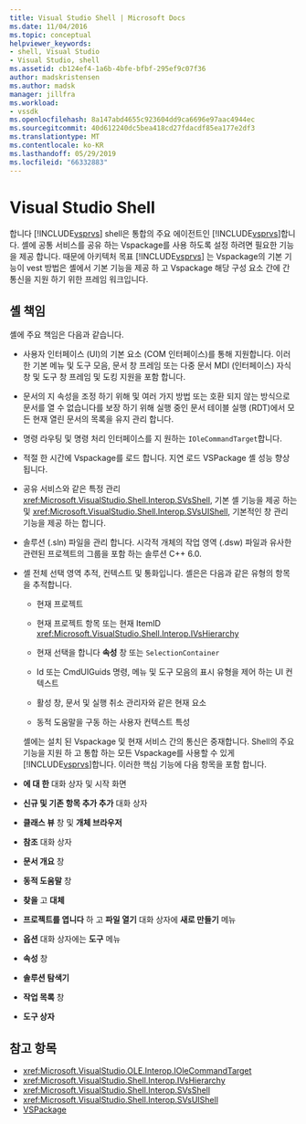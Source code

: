 ```yaml
---
title: Visual Studio Shell | Microsoft Docs
ms.date: 11/04/2016
ms.topic: conceptual
helpviewer_keywords:
- shell, Visual Studio
- Visual Studio, shell
ms.assetid: cb124ef4-1a6b-4bfe-bfbf-295ef9c07f36
author: madskristensen
ms.author: madsk
manager: jillfra
ms.workload:
- vssdk
ms.openlocfilehash: 8a147abd4655c923604dd9ca6696e97aac4944ec
ms.sourcegitcommit: 40d612240dc5bea418cd27fdacdf85ea177e2df3
ms.translationtype: MT
ms.contentlocale: ko-KR
ms.lasthandoff: 05/29/2019
ms.locfileid: "66332883"
---
```

# <a name="visual-studio-shell"></a>Visual Studio Shell
합니다 [!INCLUDE[vsprvs](../../code-quality/includes/vsprvs_md.md)] shell은 통합의 주요 에이전트인 [!INCLUDE[vsprvs](../../code-quality/includes/vsprvs_md.md)]합니다. 셸에 공통 서비스를 공유 하는 Vspackage를 사용 하도록 설정 하려면 필요한 기능을 제공 합니다. 때문에 아키텍처 목표 [!INCLUDE[vsprvs](../../code-quality/includes/vsprvs_md.md)] 는 Vspackage의 기본 기능이 vest 방법은 셸에서 기본 기능을 제공 하 고 Vspackage 해당 구성 요소 간에 간 통신을 지원 하기 위한 프레임 워크입니다.

## <a name="shell-responsibilities"></a>셸 책임
 셸에 주요 책임은 다음과 같습니다.

- 사용자 인터페이스 (UI)의 기본 요소 (COM 인터페이스)를 통해 지원합니다. 이러한 기본 메뉴 및 도구 모음, 문서 창 프레임 또는 다중 문서 MDI (인터페이스) 자식 창 및 도구 창 프레임 및 도킹 지원을 포함 합니다.

- 문서의 지 속성을 조정 하기 위해 및 여러 가지 방법 또는 호환 되지 않는 방식으로 문서를 열 수 없습니다를 보장 하기 위해 실행 중인 문서 테이블 실행 (RDT)에서 모든 현재 열린 문서의 목록을 유지 관리 합니다.

- 명령 라우팅 및 명령 처리 인터페이스를 지 원하는 `IOleCommandTarget`합니다.

- 적절 한 시간에 Vspackage를 로드 합니다. 지연 로드 VSPackage 셸 성능 향상 됩니다.

- 공유 서비스와 같은 특정 관리 <xref:Microsoft.VisualStudio.Shell.Interop.SVsShell>, 기본 셸 기능을 제공 하는 및 <xref:Microsoft.VisualStudio.Shell.Interop.SVsUIShell>, 기본적인 창 관리 기능을 제공 하는 합니다.

- 솔루션 (.sln) 파일을 관리 합니다. 시각적 개체의 작업 영역 (.dsw) 파일과 유사한 관련된 프로젝트의 그룹을 포함 하는 솔루션 C++ 6.0.

- 셸 전체 선택 영역 추적, 컨텍스트 및 통화입니다. 셸은은 다음과 같은 유형의 항목을 추적합니다.

  - 현재 프로젝트

  - 현재 프로젝트 항목 또는 현재 ItemID <xref:Microsoft.VisualStudio.Shell.Interop.IVsHierarchy>

  - 현재 선택을 합니다 **속성** 창 또는 `SelectionContainer`

  - Id 또는 CmdUIGuids 명령, 메뉴 및 도구 모음의 표시 유형을 제어 하는 UI 컨텍스트

  - 활성 창, 문서 및 실행 취소 관리자와 같은 현재 요소

  - 동적 도움말을 구동 하는 사용자 컨텍스트 특성

  셸에는 설치 된 Vspackage 및 현재 서비스 간의 통신은 중재합니다. Shell의 주요 기능을 지원 하 고 통합 하는 모든 Vspackage를 사용할 수 있게 [!INCLUDE[vsprvs](../../code-quality/includes/vsprvs_md.md)]합니다. 이러한 핵심 기능에 다음 항목을 포함 합니다.

- **에 대 한** 대화 상자 및 시작 화면

- **신규 및 기존 항목 추가 추가** 대화 상자

- **클래스 뷰** 창 및 **개체 브라우저**

- **참조** 대화 상자

- **문서 개요** 창

- **동적 도움말** 창

- **찾을** 고 **대체**

- **프로젝트를 엽니다** 하 고 **파일 열기** 대화 상자에 **새로 만들기** 메뉴

- **옵션** 대화 상자에는 **도구** 메뉴

- **속성** 창

- **솔루션 탐색기**

- **작업 목록** 창

- **도구 상자**

## <a name="see-also"></a>참고 항목
- <xref:Microsoft.VisualStudio.OLE.Interop.IOleCommandTarget>
- <xref:Microsoft.VisualStudio.Shell.Interop.IVsHierarchy>
- <xref:Microsoft.VisualStudio.Shell.Interop.SVsShell>
- <xref:Microsoft.VisualStudio.Shell.Interop.SVsUIShell>
- [VSPackage](../../extensibility/internals/vspackages.md)